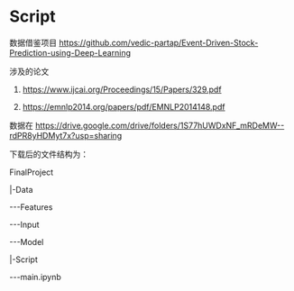 # Script

数据借鉴项目 https://github.com/vedic-partap/Event-Driven-Stock-Prediction-using-Deep-Learning

涉及的论文 

1. https://www.ijcai.org/Proceedings/15/Papers/329.pdf

2. https://emnlp2014.org/papers/pdf/EMNLP2014148.pdf

数据在 https://drive.google.com/drive/folders/1S77hUWDxNF_mRDeMW--rdPR8yHDMyt7x?usp=sharing 

下载后的文件结构为：

FinalProject 

|-Data 

 ---Features 

 ---Input 

 ---Model 

|-Script 

 ---main.ipynb 
